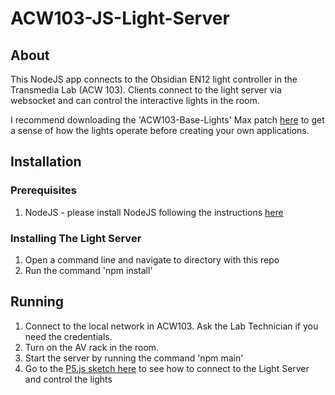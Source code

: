 # ACW103-JS-Light-Server

## About
This NodeJS app connects to the Obsidian EN12 light controller in the Transmedia Lab (ACW 103). Clients connect to the light server via websocket and can control the interactive lights in the room.

I recommend downloading the 'ACW103-Base-Lights' Max patch [here](https://ampd.apps01.yorku.ca/dmlabs/patches/) to get a sense of how the lights operate before creating your own applications.

## Installation

### Prerequisites

1. NodeJS - please install NodeJS following the instructions [here](https://nodejs.org/en/download)

### Installing The Light Server
1. Open a command line and navigate to directory with this repo
2. Run the command 'npm install'

## Running
1. Connect to the local network in ACW103. Ask the Lab Technician if you need the credentials.
2. Turn on the AV rack in the room.
3. Start the server by running the command 'npm main'
4. Go to the [P5.js sketch here](https://editor.p5js.org/kmaraj6/sketches/Torc_Zdl0) to see how to connect to the Light Server and control the lights
